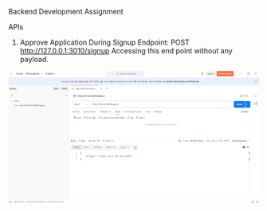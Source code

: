 Backend Development Assignment

APIs
1. Approve Application During Signup
Endpoint: POST http://127.0.0.1:3010/signup
Accessing this end point without any payload.
<img src="https://github.com/Ananya-Mondal/Froker_Assignment1_Backend_Development/blob/main/img1.png" />

